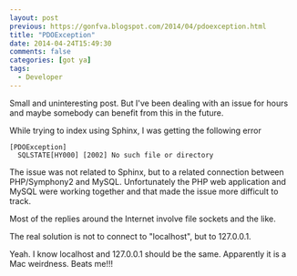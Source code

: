 ```yaml
---
layout: post
previous: https://gonfva.blogspot.com/2014/04/pdoexception.html
title: "PDOException"
date: 2014-04-24T15:49:30
comments: false
categories: [got ya]
tags:
  - Developer
---
```


Small and uninteresting post. But I've been dealing with an issue for hours and maybe somebody can benefit from this in the future.

While trying to index using Sphinx, I was getting the following error

```
[PDOException]
  SQLSTATE[HY000] [2002] No such file or directory
```

The issue was not related to Sphinx, but to a related connection between PHP/Symphony2 and MySQL. Unfortunately the PHP web application and MySQL were working together and that made the issue more difficult to track.

Most of the replies around the Internet involve file sockets and the like.

The real solution is not to connect to "localhost", but to 127.0.0.1.

Yeah. I know localhost and 127.0.0.1 should be the same. Apparently it is a Mac weirdness. Beats me!!!
